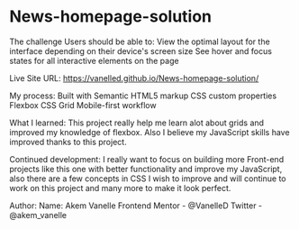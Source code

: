 # News-homepage-solution

The challenge
Users should be able to:
View the optimal layout for the interface depending on their device's screen size
See hover and focus states for all interactive elements on the page


Live Site URL: https://vanelled.github.io/News-homepage-solution/

My process:
Built with
Semantic HTML5 markup
CSS custom properties
Flexbox
CSS Grid
Mobile-first workflow

What I learned:
This project really help me learn alot about grids and improved my knowledge of flexbox. Also I believe my JavaScript skills have improved thanks to this project.

Continued development:
I really want to focus on building more Front-end projects like this one with better functionality and improve my JavaScript, also there are a few concepts in CSS I wish to improve and will continue to work on this project and many more to make it look perfect.


Author:
Name: Akem Vanelle
Frontend Mentor - @VanelleD
Twitter - @akem_vanelle
